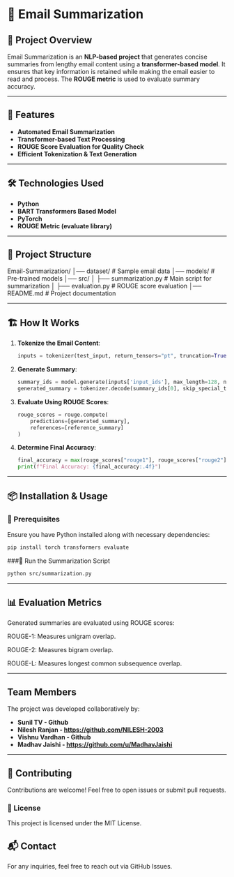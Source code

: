# 📧 Email Summarization

## 🌟 Project Overview
Email Summarization is an **NLP-based project** that generates concise summaries from lengthy email content using a **transformer-based model**. It ensures that key information is retained while making the email easier to read and process. The **ROUGE metric** is used to evaluate summary accuracy.

---

## 🚀 Features
- **Automated Email Summarization**
- **Transformer-based Text Processing**
- **ROUGE Score Evaluation for Quality Check**
- **Efficient Tokenization & Text Generation**

---

## 🛠️ Technologies Used
- **Python**
- **BART Transformers Based Model**
- **PyTorch**
- **ROUGE Metric (evaluate library)**

---

## 📂 Project Structure

Email-Summarization/
│── dataset/               # Sample email data
│── models/                # Pre-trained models
│── src/
│   ├── summarization.py   # Main script for summarization
│   ├── evaluation.py      # ROUGE score evaluation
│── README.md              # Project documentation


---

## 🏗️ How It Works
1. **Tokenize the Email Content**:
    ```python
    inputs = tokenizer(test_input, return_tensors="pt", truncation=True, padding=True)
    ```
2. **Generate Summary**:
    ```python
    summary_ids = model.generate(inputs['input_ids'], max_length=128, num_beams=4, early_stopping=True)
    generated_summary = tokenizer.decode(summary_ids[0], skip_special_tokens=True)
    ```
3. **Evaluate Using ROUGE Scores**:
    ```python
    rouge_scores = rouge.compute(
        predictions=[generated_summary],
        references=[reference_summary]
    )
    ```
4. **Determine Final Accuracy**:
    ```python
    final_accuracy = max(rouge_scores["rouge1"], rouge_scores["rouge2"], rouge_scores["rougeL"])
    print(f"Final Accuracy: {final_accuracy:.4f}")
    ```

---

## 📦 Installation & Usage
### 🔹 Prerequisites
Ensure you have Python installed along with necessary dependencies:
```sh
pip install torch transformers evaluate
```

###🔹 Run the Summarization Script
```sh
python src/summarization.py
```
---

## 📊 Evaluation Metrics

Generated summaries are evaluated using ROUGE scores:

ROUGE-1: Measures unigram overlap.

ROUGE-2: Measures bigram overlap.

ROUGE-L: Measures longest common subsequence overlap.

---

## Team Members
The project was developed collaboratively by:
- **Sunil TV - Github**
- **Nilesh Ranjan - https://github.com/NILESH-2003**
- **Vishnu Vardhan - Github**
- **Madhav Jaishi - https://github.com/u/MadhavJaishi**

---

## 🤝 Contributing

Contributions are welcome! Feel free to open issues or submit pull requests.

### 📜 License

This project is licensed under the MIT License.

## 📬 Contact

For any inquiries, feel free to reach out via GitHub Issues.
